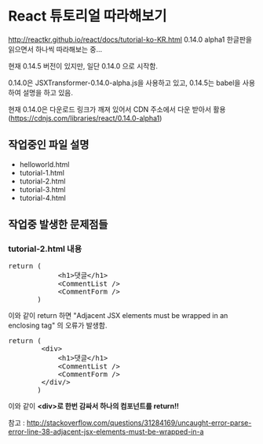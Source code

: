 # React 튜토리얼 따라해보기
http://reactkr.github.io/react/docs/tutorial-ko-KR.html
0.14.0 alpha1 한글판을 읽으면서 하나씩 따라해보는 중...

현재 0.14.5 버전이 있지만, 일단 0.14.0 으로 시작함.

0.14.0은 JSXTransformer-0.14.0-alpha.js을 사용하고 있고, 0.14.5는 babel을 사용하여 설명을 하고 있음.

현재 0.14.0은 다운로드 링크가 깨져 있어서 CDN 주소에서 다운 받아서 활용 (https://cdnjs.com/libraries/react/0.14.0-alpha1)

## 작업중인 파일 설명
* helloworld.html
* tutorial-1.html
* tutorial-2.html
* tutorial-3.html
* tutorial-4.html

## 작업중 발생한 문제점들

### tutorial-2.html 내용

<pre>
return (
            &lt;h1&gt;댓글&lt;/h1&gt;
            &lt;CommentList /&gt;
            &lt;CommentForm /&gt;
       )
</pre>
이와 같이 return 하면 "Adjacent JSX elements must be wrapped in an enclosing tag" 의 오류가 발생함.

<pre>
return (
        &lt;div&gt;
            &lt;h1&gt;댓글&lt;/h1&gt;
            &lt;CommentList /&gt;
            &lt;CommentForm /&gt;
        &lt;/div/&gt;
       )
</pre>
이와 같이 **&lt;div&gt;로 한번 감싸서 하나의 컴포넌트를 return!!**

참고 : http://stackoverflow.com/questions/31284169/uncaught-error-parse-error-line-38-adjacent-jsx-elements-must-be-wrapped-in-a





